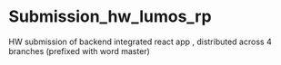 # Submission_hw_lumos_rp

HW submission of backend integrated react app , distributed across 4 branches (prefixed with word master)

